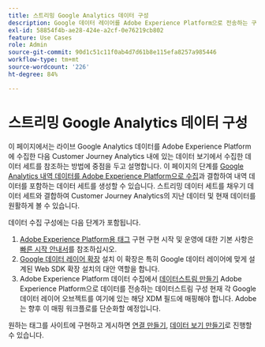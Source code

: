 ```yaml
---
title: 스트리밍 Google Analytics 데이터 구성
description: Google 데이터 레이어를 Adobe Experience Platform으로 전송하는 구현을 설정하는 방법에 대해 알아봅니다.
exl-id: 58854f4b-ae28-424e-a2cf-0e76219cb802
feature: Use Cases
role: Admin
source-git-commit: 90d1c51c11f0ab4d7d61b8e115efa8257a985446
workflow-type: tm+mt
source-wordcount: '226'
ht-degree: 84%

---
```


# 스트리밍 Google Analytics 데이터 구성

이 페이지에서는 라이브 Google Analytics 데이터를 Adobe Experience Platform에 수집한 다음 Customer Journey Analytics 내에 있는 데이터 보기에서 수집한 데이터 세트를 참조하는 방법에 중점을 두고 설명합니다. 이 페이지의 단계를 [Google Analytics 내역 데이터를 Adobe Experience Platform으로 수집](backfill.md)과 결합하여 내역 데이터를 포함하는 데이터 세트를 생성할 수 있습니다. 스트리밍 데이터 세트를 채우기 데이터 세트와 결합하여 Customer Journey Analytics의 지난 데이터 및 현재 데이터를 원활하게 볼 수 있습니다.

데이터 수집 구성에는 다음 단계가 포함됩니다.

1. [Adobe Experience Platform용 태그](https://experienceleague.adobe.com/docs/experience-platform/tags/home.html) 구현 구현 시작 및 운영에 대한 기본 사항은 [빠른 시작 안내서](https://experienceleague.adobe.com/docs/experience-platform/tags/get-started/quick-start.html)를 참조하십시오.
1. [Google 데이터 레이어 확장](https://experienceleague.adobe.com/docs/experience-platform/tags/extensions/adobe/google-data-layer/overview.html) 설치 이 확장은 특히 Google 데이터 레이어에 맞게 설계된 Web SDK 확장 설치의 대안 역할을 합니다.
1. Adobe Experience Platform 데이터 수집에서 [데이터스트림 만들기](https://experienceleague.adobe.com/docs/experience-platform/edge/datastreams/overview.html) Adobe Experience Platform으로 데이터를 전송하는 데이터스트림 구성 현재 각 Google 데이터 레이어 오브젝트를 여기에 있는 해당 XDM 필드에 매핑해야 합니다. Adobe는 향후 이 매핑 워크플로를 단순화할 예정입니다.

원하는 태그를 사이트에 구현하고 게시하면 [연결 만들기](/help/connections/create-connection.md), [데이터 보기 만들기](/help/data-views/create-dataview.md)로 진행할 수 있습니다.
